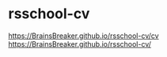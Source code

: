 # rsschool-cv
https://BrainsBreaker.github.io/rsschool-cv/cv
https://BrainsBreaker.github.io/rsschool-cv/
